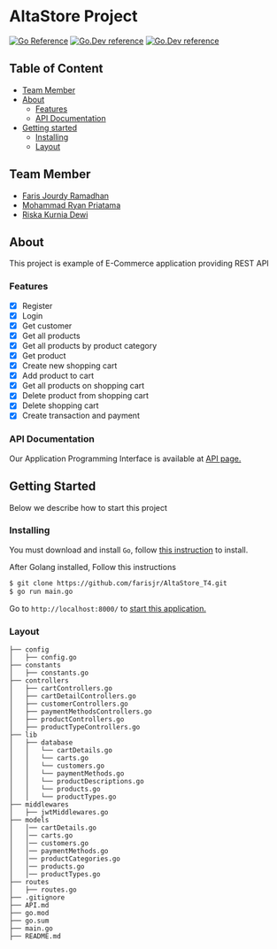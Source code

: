 # AltaStore Project

[![Go Reference](https://pkg.go.dev/badge/golang.org/x/example.svg)](https://pkg.go.dev/golang.org/x/example)
[![Go.Dev reference](https://img.shields.io/badge/gorm-reference-blue?logo=go&logoColor=white)](https://pkg.go.dev/gorm.io/gorm?tab=doc)
[![Go.Dev reference](https://img.shields.io/badge/echo-reference-blue?logo=go&logoColor=white)](https://github.com/labstack/echo)

## Table of Content

  - [Team Member](#team-member)
  - [About](#about)
    - [Features](#features)
    - [API Documentation](#api-documentation)
  - [Getting started](#getting-started)
    - [Installing](#installing)
    - [Layout](#layout)

## Team Member

- [Faris Jourdy Ramadhan](https://github.com/farisjr)
- [Mohammad Ryan Priatama](https://github.com/ryanpriatama)
- [Riska Kurnia Dewi](https://github.com/riskakrndw)

## About

This project is example of E-Commerce application providing REST API 

### Features

- [x] Register
- [x] Login
- [x] Get customer
- [x] Get all products
- [x] Get all products by product category
- [x] Get product
- [x] Create new shopping cart
- [x] Add product to cart
- [x] Get all products on shopping cart
- [x] Delete product from shopping cart
- [x] Delete shopping cart
- [x] Create transaction and payment

### API Documentation

Our Application Programming Interface is available at [API page.](API.md)

## Getting Started

Below we describe how to start this project

### Installing

You must download and install `Go`, follow [this instruction](https://golang.org/doc/install) to install.

After Golang installed, Follow this instructions
```bash
$ git clone https://github.com/farisjr/AltaStore_T4.git
$ go run main.go
```

Go to `http://localhost:8000/` to [start this application.](http://localhost:8000/)

### Layout

```tree
├── config
│   ├── config.go
├── constants
│   ├── constants.go
├── controllers
│   ├── cartControllers.go
│   ├── cartDetailControllers.go
│   ├── customerControllers.go
│   ├── paymentMethodsControllers.go
│   ├── productControllers.go
│   ├── productTypeControllers.go
├── lib
│   ├── database
│   │   └── cartDetails.go
│   │   └── carts.go
│   │   └── customers.go
│   │   └── paymentMethods.go
│   │   └── productDescriptions.go
│   │   └── products.go
│   │   └── productTypes.go
├── middlewares
│   ├── jwtMiddlewares.go
├── models
│   │── cartDetails.go
│   │── carts.go
│   │── customers.go
│   │── paymentMethods.go
│   │── productCategories.go
│   │── products.go
│   │── productTypes.go
├── routes
│   ├── routes.go
├── .gitignore
├── API.md
├── go.mod
├── go.sum
├── main.go
├── README.md
```